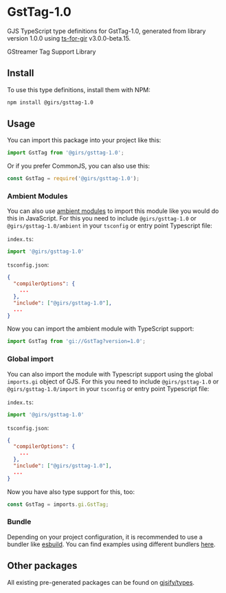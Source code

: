 
# GstTag-1.0

GJS TypeScript type definitions for GstTag-1.0, generated from library version 1.0.0 using [ts-for-gir](https://github.com/gjsify/ts-for-gir) v3.0.0-beta.15.

GStreamer Tag Support Library

## Install

To use this type definitions, install them with NPM:
```bash
npm install @girs/gsttag-1.0
```

## Usage

You can import this package into your project like this:
```ts
import GstTag from '@girs/gsttag-1.0';
```

Or if you prefer CommonJS, you can also use this:
```ts
const GstTag = require('@girs/gsttag-1.0');
```

### Ambient Modules

You can also use [ambient modules](https://github.com/gjsify/ts-for-gir/tree/main/packages/cli#ambient-modules) to import this module like you would do this in JavaScript.
For this you need to include `@girs/gsttag-1.0` or `@girs/gsttag-1.0/ambient` in your `tsconfig` or entry point Typescript file:

`index.ts`:
```ts
import '@girs/gsttag-1.0'
```

`tsconfig.json`:
```json
{
  "compilerOptions": {
    ...
  },
  "include": ["@girs/gsttag-1.0"],
  ...
}
```

Now you can import the ambient module with TypeScript support: 

```ts
import GstTag from 'gi://GstTag?version=1.0';
```


### Global import

You can also import the module with Typescript support using the global `imports.gi` object of GJS.
For this you need to include `@girs/gsttag-1.0` or `@girs/gsttag-1.0/import` in your `tsconfig` or entry point Typescript file:

`index.ts`:
```ts
import '@girs/gsttag-1.0'
```

`tsconfig.json`:
```json
{
  "compilerOptions": {
    ...
  },
  "include": ["@girs/gsttag-1.0"],
  ...
}
```

Now you have also type support for this, too:

```ts
const GstTag = imports.gi.GstTag;
```

### Bundle

Depending on your project configuration, it is recommended to use a bundler like [esbuild](https://esbuild.github.io/). You can find examples using different bundlers [here](https://github.com/gjsify/ts-for-gir/tree/main/examples).

## Other packages

All existing pre-generated packages can be found on [gjsify/types](https://github.com/gjsify/types).

